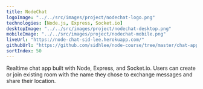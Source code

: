 ```yaml
---
title: NodeChat
logoImage: "../../src/images/project/nodechat-logo.png"
technologies: [Node.js, Express, Socket.io]
desktopImage: "../../src/images/project/nodechat-desktop.png"
mobileImage: "../../src/images/project/nodechat-mobile.png"
liveUrl: "https://node-chat-sid-lee.herokuapp.com/"
githubUrl: "https://github.com/sidhlee/node-course/tree/master/chat-app"
sortIndex: 50
---
```


Realtime chat app built with Node, Express, and Socket.io. Users can create or join existing room with the name they chose to exchange messages and share their location.
